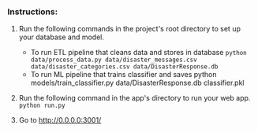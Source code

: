 
### Instructions:
1. Run the following commands in the project's root directory to set up your database and model.

    - To run ETL pipeline that cleans data and stores in database
        `python data/process_data.py data/disaster_messages.csv data/disaster_categories.csv data/DisasterResponse.db`
    - To run ML pipeline that trains classifier and saves
        python models/train_classifier.py data/DisasterResponse.db classifier.pkl

2. Run the following command in the app's directory to run your web app.
    `python run.py`

3. Go to http://0.0.0.0:3001/

